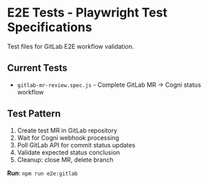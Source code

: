 # E2E Tests - Playwright Test Specifications

Test files for GitLab E2E workflow validation.

## Current Tests
- `gitlab-mr-review.spec.js` - Complete GitLab MR → Cogni status workflow

## Test Pattern
1. Create test MR in GitLab repository
2. Wait for Cogni webhook processing
3. Poll GitLab API for commit status updates
4. Validate expected status conclusion
5. Cleanup: close MR, delete branch

**Run**: `npm run e2e:gitlab`